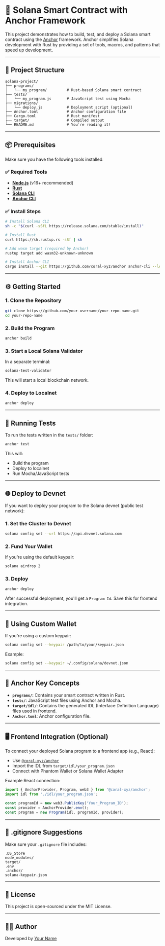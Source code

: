 # 🧠 Solana Smart Contract with Anchor Framework

This project demonstrates how to build, test, and deploy a Solana smart contract using the [Anchor](https://book.anchor-lang.com/) framework. Anchor simplifies Solana development with Rust by providing a set of tools, macros, and patterns that speed up development.

---

## 📁 Project Structure

```
solana-project/
├── programs/
│   └── my_program/         # Rust-based Solana smart contract
├── tests/
│   └── my_program.js       # JavaScript test using Mocha
├── migrations/
│   └── deploy.js           # Deployment script (optional)
├── Anchor.toml             # Anchor configuration file
├── Cargo.toml              # Rust manifest
├── target/                 # Compiled output
└── README.md               # You're reading it!
```

---

## 📦 Prerequisites

Make sure you have the following tools installed:

### ✅ Required Tools

- **[Node.js](https://nodejs.org/)** (v16+ recommended)
- **[Rust](https://www.rust-lang.org/tools/install)**
- **[Solana CLI](https://docs.solana.com/cli/install-solana-cli)**
- **[Anchor CLI](https://github.com/coral-xyz/anchor)**

### ✅ Install Steps

```bash
# Install Solana CLI
sh -c "$(curl -sSfL https://release.solana.com/stable/install)"

# Install Rust
curl https://sh.rustup.rs -sSf | sh

# Add wasm target (required by Anchor)
rustup target add wasm32-unknown-unknown

# Install Anchor CLI
cargo install --git https://github.com/coral-xyz/anchor anchor-cli --locked
```

---

## ⚙️ Getting Started

### 1. Clone the Repository

```bash
git clone https://github.com/your-username/your-repo-name.git
cd your-repo-name
```

### 2. Build the Program

```bash
anchor build
```

### 3. Start a Local Solana Validator

In a separate terminal:

```bash
solana-test-validator
```

This will start a local blockchain network.

### 4. Deploy to Localnet

```bash
anchor deploy
```

---

## 🧪 Running Tests

To run the tests written in the `tests/` folder:

```bash
anchor test
```

This will:

- Build the program
- Deploy to localnet
- Run Mocha/JavaScript tests

---

## 🌐 Deploy to Devnet

If you want to deploy your program to the Solana devnet (public test network):

### 1. Set the Cluster to Devnet

```bash
solana config set --url https://api.devnet.solana.com
```

### 2. Fund Your Wallet

If you're using the default keypair:

```bash
solana airdrop 2
```

### 3. Deploy

```bash
anchor deploy
```

After successful deployment, you'll get a `Program Id`. Save this for frontend integration.

---

## 🔑 Using Custom Wallet

If you're using a custom keypair:

```bash
solana config set --keypair /path/to/your/keypair.json
```

Example:

```bash
solana config set --keypair ~/.config/solana/devnet.json
```

---

## 🧠 Anchor Key Concepts

- **`programs/`**: Contains your smart contract written in Rust.
- **`tests/`**: JavaScript test files using Anchor and Mocha.
- **`target/idl/`**: Contains the generated IDL (Interface Definition Language) files used in frontend.
- **`Anchor.toml`**: Anchor configuration file.

---

## 🖥️ Frontend Integration (Optional)

To connect your deployed Solana program to a frontend app (e.g., React):

- Use [`@coral-xyz/anchor`](https://www.npmjs.com/package/@coral-xyz/anchor)
- Import the IDL from `target/idl/your_program.json`
- Connect with Phantom Wallet or Solana Wallet Adapter

Example React connection:
```js
import { AnchorProvider, Program, web3 } from '@coral-xyz/anchor';
import idl from './idl/your_program.json';

const programId = new web3.PublicKey('Your_Program_ID');
const provider = AnchorProvider.env();
const program = new Program(idl, programId, provider);
```

---

## 🔐 .gitignore Suggestions

Make sure your `.gitignore` file includes:

```
.DS_Store
node_modules/
target/
.env
.anchor/
solana-keypair.json
```

---

## 📄 License

This project is open-sourced under the MIT License.

---

## 🙋‍♂️ Author

Developed by [Your Name](https://github.com/your-username)
